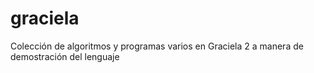 # graciela
Colección de algoritmos y programas varios en Graciela 2 a manera de demostración del lenguaje
